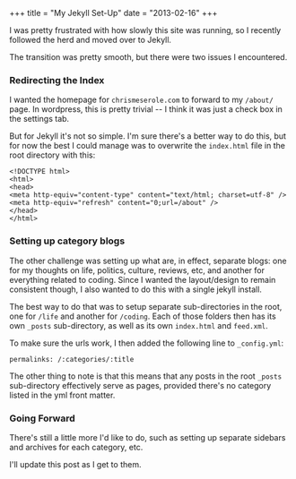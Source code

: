 +++
title = "My Jekyll Set-Up"
date = "2013-02-16"
+++

I was pretty frustrated with how slowly this site was running, so I recently followed the herd and moved over to Jekyll. 

The transition was pretty smooth, but there were two issues I encountered. 

### Redirecting the Index

I wanted the homepage for `chrismeserole.com` to forward to my `/about/` page. In wordpress, this is pretty trivial -- I think it was just a check box in the settings tab. 

But for Jekyll it's not so simple. I'm sure there's a better way to do this, but for now the best I could manage was to overwrite the `index.html` file in the root directory with this: 

	<!DOCTYPE html>
	<html>
	<head>
	<meta http-equiv="content-type" content="text/html; charset=utf-8" />
	<meta http-equiv="refresh" content="0;url=/about" />
	</head>
	</html>

### Setting up category blogs

The other challenge was setting up what are, in effect, separate blogs: one for my thoughts on life, politics, culture, reviews, etc, and another for everything related to coding. Since I wanted the layout/design to remain consistent though, I also wanted to do this with a single jekyll install. 

The best way to do that was to setup separate sub-directories in the root, one for `/life` and another for `/coding`. Each of those folders then has its own `_posts` sub-directory, as well as its own `index.html` and `feed.xml`. 

To make sure the urls work, I then added the following line to `_config.yml`: 

	permalinks: /:categories/:title

The other thing to note is that this means that any posts in the root `_posts` sub-directory effectively serve as pages, provided there's no category listed in the yml front matter.

### Going Forward

There's still a little more I'd like to do, such as setting up separate sidebars and archives for each category, etc. 

I'll update this post as I get to them. 
